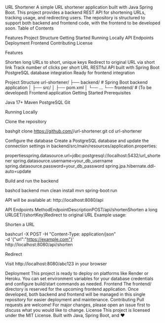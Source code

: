 URL Shortener
A simple URL shortener application built with Java Spring Boot. This project provides a backend REST API for shortening URLs, tracking usage, and redirecting users. The repository is structured to support both backend and frontend code, with the frontend to be developed soon.
Table of Contents

Features
Project Structure
Getting Started
Running Locally
API Endpoints
Deployment
Frontend
Contributing
License

Features

Shorten long URLs to short, unique keys
Redirect to original URL via short link
Track number of clicks per short URL
RESTful API built with Spring Boot
PostgreSQL database integration
Ready for frontend integration

Project Structure
url-shortener/
├── backend/      # Spring Boot backend application
│   ├── src/
│   ├── pom.xml
│   └── ...
└── frontend/     # (To be developed) Frontend application
Getting Started
Prerequisites

Java 17+
Maven
PostgreSQL
Git

Running Locally

Clone the repository

bashgit clone https://github.com/<your-username>/url-shortener.git
cd url-shortener

Configure the database
Create a PostgreSQL database and update the connection settings in backend/src/main/resources/application.properties:

propertiesspring.datasource.url=jdbc:postgresql://localhost:5432/url_shortener
spring.datasource.username=your_db_username
spring.datasource.password=your_db_password
spring.jpa.hibernate.ddl-auto=update

Build and run the backend

bashcd backend
mvn clean install
mvn spring-boot:run

API will be available at: http://localhost:8080/api

API Endpoints
MethodEndpointDescriptionPOST/api/shortenShorten a long URLGET/{shortKey}Redirect to original URL
Example usage:

Shorten a URL

bashcurl -X POST -H "Content-Type: application/json" \
  -d '{"url":"https://example.com"}' \
  http://localhost:8080/api/shorten

Redirect

Visit http://localhost:8080/abc123 in your browser



Deployment
This project is ready to deploy on platforms like Render or Heroku. You can set environment variables for your database credentials and configure build/start commands as needed.
Frontend
The frontend/ directory is reserved for the upcoming frontend application. Once developed, both backend and frontend will be managed in this single repository for easier deployment and maintenance.
Contributing
Pull requests are welcome! For major changes, please open an issue first to discuss what you would like to change.
License
This project is licensed under the MIT License.
Built with Java, Spring Boot, and ❤️
